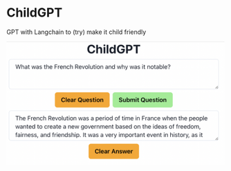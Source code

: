# ChildGPT
GPT with Langchain to (try) make it child friendly

![alt text](https://github.com/robopsychology/ChildGPT/blob/master/demo.png?raw=true)
